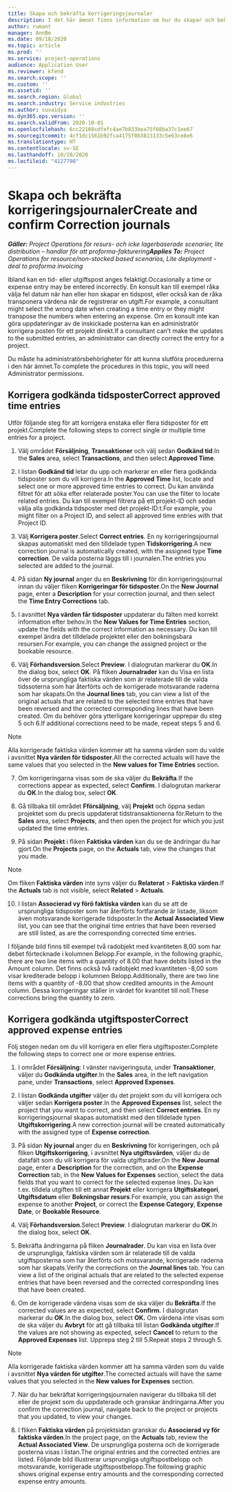 ```yaml
---
title: Skapa och bekräfta korrigeringsjournaler
description: I det här ämnet finns information om hur du skapar och bekräftar en korrigeringsjournal.
author: rumant
manager: AnnBe
ms.date: 09/18/2020
ms.topic: article
ms.prod: ''
ms.service: project-operations
audience: Application User
ms.reviewer: kfend
ms.search.scope: ''
ms.custom: ''
ms.assetid: ''
ms.search.region: Global
ms.search.industry: Service industries
ms.author: suvaidya
ms.dyn365.ops.version: ''
ms.search.validFrom: 2020-10-01
ms.openlocfilehash: 6cc22168cdfefc4ae7b833bea75f68ba37c1ee67
ms.sourcegitcommit: 4cf1dc1561b92fca4175f0b3813133c5e63ce8e6
ms.translationtype: HT
ms.contentlocale: sv-SE
ms.lasthandoff: 10/28/2020
ms.locfileid: "4127798"
---
```

# <a name="create-and-confirm-correction-journals"></a><span data-ttu-id="590d2-103">Skapa och bekräfta korrigeringsjournaler</span><span class="sxs-lookup"><span data-stu-id="590d2-103">Create and confirm Correction journals</span></span>

<span data-ttu-id="590d2-104">_**Gäller:** Project Operations för resurs- och icke lagerbaserade scenarier, lite distribution – handlar för att proforma-fakturering_</span><span class="sxs-lookup"><span data-stu-id="590d2-104">_**Applies To:** Project Operations for resource/non-stocked based scenarios, Lite deployment - deal to proforma invoicing_</span></span>

<span data-ttu-id="590d2-105">Ibland kan en tid- eller utgiftspost anges felaktigt.</span><span class="sxs-lookup"><span data-stu-id="590d2-105">Occasionally a time or expense entry may be entered incorrectly.</span></span> <span data-ttu-id="590d2-106">En konsult kan till exempel råka välja fel datum när han eller hon skapar en tidspost, eller också kan de råka transponera värdena när de registrerar en utgift.</span><span class="sxs-lookup"><span data-stu-id="590d2-106">For example, a consultant might select the wrong date when creating a time entry or they might transpose the numbers when entering an expense.</span></span> <span data-ttu-id="590d2-107">Om en konsult inte kan göra uppdateringar av de inskickade posterna kan en administratör korrigera posten för ett projekt direkt.</span><span class="sxs-lookup"><span data-stu-id="590d2-107">If a consultant can’t make the updates to the submitted entries, an administrator can directly correct the entry for a project.</span></span>

<span data-ttu-id="590d2-108">Du måste ha administratörsbehörigheter för att kunna slutföra procedurerna i den här ämnet.</span><span class="sxs-lookup"><span data-stu-id="590d2-108">To complete the procedures in this topic, you will need Administrator permissions.</span></span>

## <a name="correct-approved-time-entries"></a><span data-ttu-id="590d2-109">Korrigera godkända tidsposter</span><span class="sxs-lookup"><span data-stu-id="590d2-109">Correct approved time entries</span></span>     

<span data-ttu-id="590d2-110">Utför följande steg för att korrigera enstaka eller flera tidsposter för ett projekt.</span><span class="sxs-lookup"><span data-stu-id="590d2-110">Complete the following steps to correct single or multiple time entries for a project.</span></span>

1. <span data-ttu-id="590d2-111">Välj området **Försäljning**, **Transaktioner** och välj sedan **Godkänd tid**.</span><span class="sxs-lookup"><span data-stu-id="590d2-111">In the **Sales** area, select **Transactions**, and then select **Approved Time**.</span></span> 

2. <span data-ttu-id="590d2-112">I listan **Godkänd tid** letar du upp och markerar en eller flera godkända tidsposter som du vill korrigera.</span><span class="sxs-lookup"><span data-stu-id="590d2-112">In the **Approved Time** list, locate and select one or more approved time entries to correct.</span></span> <span data-ttu-id="590d2-113">Du kan använda filtret för att söka efter relaterade poster.</span><span class="sxs-lookup"><span data-stu-id="590d2-113">You can use the filter to locate related entries.</span></span> <span data-ttu-id="590d2-114">Du kan till exempel filtrera på ett projekt-ID och sedan välja alla godkända tidsposter med det projekt-ID:t.</span><span class="sxs-lookup"><span data-stu-id="590d2-114">For example, you might filter on a Project ID, and select all approved time entries with that Project ID.</span></span>

3. <span data-ttu-id="590d2-115">Välj **Korrigera poster**.</span><span class="sxs-lookup"><span data-stu-id="590d2-115">Select **Correct entries**.</span></span> <span data-ttu-id="590d2-116">En ny korrigeringsjournal skapas automatiskt med den tilldelade typen **Tidskorrigering**.</span><span class="sxs-lookup"><span data-stu-id="590d2-116">A new correction journal is automatically created, with the assigned type **Time correction**.</span></span> <span data-ttu-id="590d2-117">De valda posterna läggs till i journalen.</span><span class="sxs-lookup"><span data-stu-id="590d2-117">The entries you selected are added to the journal.</span></span> 

4. <span data-ttu-id="590d2-118">På sidan **Ny journal** anger du en **Beskrivning** för din korrigeringsjournal innan du väljer fliken **Korrigeringar för tidsposter**.</span><span class="sxs-lookup"><span data-stu-id="590d2-118">On the **New Journal** page, enter a **Description** for your correction journal, and then select the **Time Entry Corrections** tab.</span></span>  

5. <span data-ttu-id="590d2-119">I avsnittet **Nya värden får tidsposter** uppdaterar du fälten med korrekt information efter behov.</span><span class="sxs-lookup"><span data-stu-id="590d2-119">In the **New Values for Time Entries** section, update the fields with the correct information as necessary.</span></span> <span data-ttu-id="590d2-120">Du kan till exempel ändra det tilldelade projektet eller den bokningsbara resursen.</span><span class="sxs-lookup"><span data-stu-id="590d2-120">For example, you can change the assigned project or the bookable resource.</span></span>

6. <span data-ttu-id="590d2-121">Välj **Förhandsversion**.</span><span class="sxs-lookup"><span data-stu-id="590d2-121">Select **Preview**.</span></span> <span data-ttu-id="590d2-122">I dialogrutan markerar du **OK**.</span><span class="sxs-lookup"><span data-stu-id="590d2-122">In the dialog box, select **OK**.</span></span> <span data-ttu-id="590d2-123">På fliken **Journalrader** kan du Visa en lista över de ursprungliga faktiska värden som är relaterade till de valda tidssoterna som har återförts och de korrigerade motsvarande raderna som har skapats.</span><span class="sxs-lookup"><span data-stu-id="590d2-123">On the **Journal lines** tab, you can view a list of the original actuals that are related to the selected time entries that have been reversed and the corrected corresponding lines that have been created.</span></span> <span data-ttu-id="590d2-124">Om du behöver göra ytterligare korrigeringar upprepar du steg 5 och 6.</span><span class="sxs-lookup"><span data-stu-id="590d2-124">If additional corrections need to be made, repeat steps 5 and 6.</span></span> 

> [!NOTE]
> <span data-ttu-id="590d2-125">Alla korrigerade faktiska värden kommer att ha samma värden som du valde i avsnittet **Nya värden för tidsposter**.</span><span class="sxs-lookup"><span data-stu-id="590d2-125">All the corrected actuals will have the same values that you selected in the **New values for Time Entries** section.</span></span>

7. <span data-ttu-id="590d2-126">Om korrigeringarna visas som de ska väljer du **Bekräfta**.</span><span class="sxs-lookup"><span data-stu-id="590d2-126">If the corrections appear as expected, select **Confirm**.</span></span> <span data-ttu-id="590d2-127">I dialogrutan markerar du **OK**.</span><span class="sxs-lookup"><span data-stu-id="590d2-127">In the dialog box, select **OK**.</span></span>

8. <span data-ttu-id="590d2-128">Gå tillbaka till området **Fförsäljning**, välj **Projekt** och öppna sedan projektet som du precis uppdaterat tidstransaktionerna för.</span><span class="sxs-lookup"><span data-stu-id="590d2-128">Return to the **Sales** area, select **Projects**, and then open the project for which you just updated the time entries.</span></span> 

9. <span data-ttu-id="590d2-129">På sidan **Projekt** i fliken **Faktiska värden** kan du se de ändringar du har gjort.</span><span class="sxs-lookup"><span data-stu-id="590d2-129">On the **Projects** page, on the **Actuals** tab, view the changes that you made.</span></span> 

> [!NOTE]
> <span data-ttu-id="590d2-130">Om fliken **Faktiska värden** inte syns väljer du **Relaterat** > **Faktiska värden**.</span><span class="sxs-lookup"><span data-stu-id="590d2-130">If the **Actuals** tab is not visible, select **Related** > **Actuals**.</span></span>  

10. <span data-ttu-id="590d2-131">I listan **Associerad vy förö faktiska värden** kan du se att de ursprungliga tidsposter som har återförts fortfarande är listade, liksom även motsvarande korrigerade tidsposter.</span><span class="sxs-lookup"><span data-stu-id="590d2-131">In the **Actual Associated View** list, you can see that the original time entries that have been reversed are still listed, as are the corresponding corrected time entries.</span></span> 

<span data-ttu-id="590d2-132">I följande bild finns till exempel två radobjekt med kvantiteten 8,00 som har debet förtecknade i kolumnen Belopp.</span><span class="sxs-lookup"><span data-stu-id="590d2-132">For example, in the following graphic, there are two line items with a quantity of 8.00 that have debits listed in the Amount column.</span></span> <span data-ttu-id="590d2-133">Det finns också två radobjekt med kvantiteten -8,00 som visar krediterade belopp i kolumnen Belopp.</span><span class="sxs-lookup"><span data-stu-id="590d2-133">Additionally, there are two line items with a quantity of -8.00 that show credited amounts in the Amount column.</span></span> <span data-ttu-id="590d2-134">Dessa korrigeringar ställer in värdet för kvantitet till noll.</span><span class="sxs-lookup"><span data-stu-id="590d2-134">These corrections bring the quantity to zero.</span></span>

 
## <a name="correct-approved-expense-entries"></a><span data-ttu-id="590d2-135">Korrigera godkända utgiftsposter</span><span class="sxs-lookup"><span data-stu-id="590d2-135">Correct approved expense entries</span></span>

<span data-ttu-id="590d2-136">Följ stegen nedan om du vill korrigera en eller flera utgiftsposter.</span><span class="sxs-lookup"><span data-stu-id="590d2-136">Complete the following steps to correct one or more expense entries.</span></span> 

1. <span data-ttu-id="590d2-137">I området **Försäljning**: I vänster navigeringsuta, under **Transaktioner**, väljer du **Godkända utgifter**.</span><span class="sxs-lookup"><span data-stu-id="590d2-137">In the **Sales** area, in the left navigation pane, under **Transactions**, select **Approved Expenses**.</span></span>

2. <span data-ttu-id="590d2-138">I listan **Godkända utgifter** väljer du det projekt som du vill korrigera och väljer sedan **Korrigera poster**.</span><span class="sxs-lookup"><span data-stu-id="590d2-138">In the **Approved Expenses** list, select the project that you want to correct, and then select **Correct entries**.</span></span> <span data-ttu-id="590d2-139">En ny korrigeringsjournal skapas automatiskt med den tilldelade typen **Utgiftskorrigering**.</span><span class="sxs-lookup"><span data-stu-id="590d2-139">A new correction journal will be created automatically with the assigned type of **Expense correction**.</span></span> 

3. <span data-ttu-id="590d2-140">På sidan **Ny journal** anger du en **Beskrivning** för korrigeringen, och på fliken **Utgiftskorrigering**, i avsnittet **Nya utgiftsvärden**, väljer du de datafält som du vill korrigera för valda utgiftsrader.</span><span class="sxs-lookup"><span data-stu-id="590d2-140">On the **New Journal** page, enter a **Description** for the correction, and on the **Expense Correction** tab, in the **New Values for Expenses** section, select the data fields that you want to correct for the selected expense lines.</span></span> <span data-ttu-id="590d2-141">Du kan t.ex. tilldela utgiften till ett annat **Projekt** eller korrigera **Utgiftskategori**, **Utgiftsdatum** eller **Bokningsbar resurs**.</span><span class="sxs-lookup"><span data-stu-id="590d2-141">For example, you can assign the expense to another **Project**, or correct the **Expense Category**, **Expense Date**, or **Bookable Resource**.</span></span>

4. <span data-ttu-id="590d2-142">Välj **Förhandsversion**.</span><span class="sxs-lookup"><span data-stu-id="590d2-142">Select **Preview**.</span></span> <span data-ttu-id="590d2-143">I dialogrutan markerar du **OK**.</span><span class="sxs-lookup"><span data-stu-id="590d2-143">In the dialog box, select **OK**.</span></span> 

5. <span data-ttu-id="590d2-144">Bekräfta ändringarna på fliken **Journalrader**. Du kan visa en lista över de ursprungliga, faktiska värden som är relaterade till de valda utgiftsposterna som har återförts och motsvarande, korrigerade raderna som har skapats.</span><span class="sxs-lookup"><span data-stu-id="590d2-144">Verify the corrections on the **Journal lines** tab. You can view a list of the original actuals that are related to the selected expense entries that have been reversed and the corrected corresponding lines that have been created.</span></span>

6. <span data-ttu-id="590d2-145">Om de korrigerade värdena visas som de ska väljer du **Bekräfta**.</span><span class="sxs-lookup"><span data-stu-id="590d2-145">If the corrected values are as expected, select **Confirm**.</span></span> <span data-ttu-id="590d2-146">I dialogrutan markerar du **OK**.</span><span class="sxs-lookup"><span data-stu-id="590d2-146">In the dialog box, select **OK.**</span></span> <span data-ttu-id="590d2-147">Om värdena inte visas som de ska väljer du **Avbryt** för att gå tillbaka till listan **Godkända utgifter**.</span><span class="sxs-lookup"><span data-stu-id="590d2-147">If the values are not showing as expected, select **Cancel** to return to the **Approved Expenses** list.</span></span> <span data-ttu-id="590d2-148">Upprepa steg 2 till 5.</span><span class="sxs-lookup"><span data-stu-id="590d2-148">Repeat steps 2 through 5.</span></span> 

> [!NOTE]
> <span data-ttu-id="590d2-149">Alla korrigerade faktiska värden kommer att ha samma värden som du valde i avsnittet **Nya värden för utgifter**.</span><span class="sxs-lookup"><span data-stu-id="590d2-149">The corrected actuals will have the same values that you selected in the **New values for Expenses** section.</span></span>

7. <span data-ttu-id="590d2-150">När du har bekräftat korrigeringsjournalen navigerar du tillbaka till det eller de projekt som du uppdaterade och granskar ändringarna.</span><span class="sxs-lookup"><span data-stu-id="590d2-150">After you confirm the correction journal, navigate back to the project or projects that you updated, to view your changes.</span></span>  

8. <span data-ttu-id="590d2-151">I fliken **Faktiska värden** på projektsidan granskar du **Associerad vy för faktiska värden**.</span><span class="sxs-lookup"><span data-stu-id="590d2-151">In the project page, on the **Actuals** tab, review the **Actual Associated View**.</span></span> <span data-ttu-id="590d2-152">De ursprungliga posterna och de korrigerade posterna visas i listan.</span><span class="sxs-lookup"><span data-stu-id="590d2-152">The original entries and the corrected entries are listed.</span></span> <span data-ttu-id="590d2-153">Följande bild illustrerar ursprungliga utgiftspostbelopp och motsvarande, korrigerade utgiftspostbelopp.</span><span class="sxs-lookup"><span data-stu-id="590d2-153">The following graphic shows original expense entry amounts and the corresponding corrected expense entry amounts.</span></span> 


